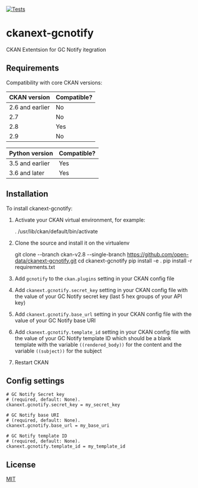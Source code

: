 [![Tests](https://github.com/open-data/ckanext-gcnotify/workflows/Tests/badge.svg?branch=main)](https://github.com/open-data/ckanext-gcnotify/actions)

# ckanext-gcnotify

CKAN Extentsion for GC Notify itegration


## Requirements

Compatibility with core CKAN versions:

| CKAN version    | Compatible?   |
| --------------- | ------------- |
| 2.6 and earlier | No    |
| 2.7             | No    |
| 2.8             | Yes    |
| 2.9             | No    |

| Python version    | Compatible?   |
| --------------- | ------------- |
| 3.5 and earlier | Yes    |
| 3.6 and later             | Yes    |

## Installation

To install ckanext-gcnotify:

1. Activate your CKAN virtual environment, for example:

     . /usr/lib/ckan/default/bin/activate

2. Clone the source and install it on the virtualenv

    git clone --branch ckan-v2.8 --single-branch https://github.com/open-data/ckanext-gcnotify.git
    cd ckanext-gcnotify
    pip install -e .
    pip install -r requirements.txt

3. Add `gcnotify` to the `ckan.plugins` setting in your CKAN
   config file

4. Add `ckanext.gcnotify.secret_key` setting in your CKAN config file with the value of your GC Notify secret key (last 5 hex groups of your API key)

5. Add `ckanext.gcnotify.base_url` setting in your CKAN config file with the value of your GC Notify base URI

6. Add `ckanext.gcnotify.template_id` setting in your CKAN config file with the value of your GC Notify template ID which should be a blank template with the variable `((rendered_body))` for the content and the variable `((subject))` for the subject

7. Restart CKAN

## Config settings

```
# GC Notify Secret key
# (required, default: None).
ckanext.gcnotify.secret_key = my_secret_key
```
```
# GC Notify base URI
# (required, default: None).
ckanext.gcnotify.base_url = my_base_uri
```
```
# GC Notify template ID
# (required, default: None).
ckanext.gcnotify.template_id = my_template_id
```

## License

[MIT](https://raw.githubusercontent.com/open-data/ckanext-gcnotify/ckan-v2.8/LICENSE)

